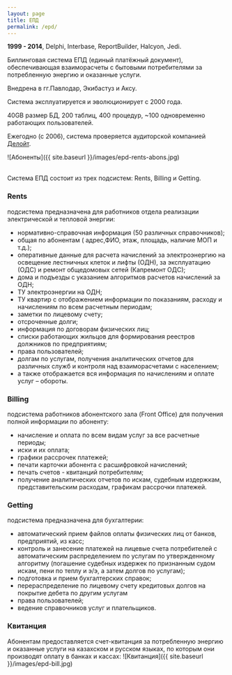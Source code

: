 ```yaml
---
layout: page
title: ЕПД
permalink: /epd/
---
```


<b>1999 - 2014</b>, Delphi, Interbase, ReportBuilder, Halcyon, Jedi.

Биллинговая система ЕПД (единый платёжный документ), обеспечивающая взаиморасчеты с бытовыми потребителями за потребленную энергию и оказанные услуги.

Внедрена в гг.Павлодар, Экибастуз и Аксу.

Система эксплуатируется и эволюционирует с 2000 года.

40GB размер БД, 200 таблиц, 400 процедур, ~100 одновременно работающих пользователей.

Ежегодно (с 2006), система проверяется аудиторской компанией [Делойт](https://www2.deloitte.com/ru/ru.html).

![Абоненты]({{ site.baseurl }}/images/epd-rents-abons.jpg)

<br>
Система ЕПД состоит из трех подсистем: Rents, Billing и Getting.

### Rents
подсистема предназначена для работников отдела реализации электрической и тепловой энергии:

* нормативно-справочная информация (50 различных справочников);
* общая по абонентам ( адрес,ФИО, этаж, площадь, наличие МОП и т.д.);
* оперативные данные для расчета  начислений за электроэнергию на освещение лестничных клеток и лифты (ОДН), за эксплуатацию (ОДС) и ремонт общедомовых сетей (Капремонт ОДС);
* дома и подъезды с указанием алгоритмов расчетов начислений за ОДН;
* ТУ электроэнергии на ОДН;
* ТУ квартир с отображением информации по показаниям, расходу и начислениям по всем расчетным периодам;
* заметки по лицевому счету;
* отсроченные долги;
* информация по договорам физических лиц;
* списки работающих жильцов для формирования реестров должников по предприятиям;
* права пользователей;
* долгам по услугам, получения аналитических отчетов для различных служб и контроля над взаиморасчетами с населением;
* а также отображается вся информация по начислениям и оплате услуг – обороты.

### Billing
подсистема работников абонентского зала (Front Office) для получения полной информации по абоненту:

* начисление и оплата по всем видам услуг за все расчетные периоды;
* иски и их оплата;
* графики рассрочек платежей;
* печати карточки абонента с расшифровкой начислений;
* печать счетов - квитанций потребителям;
* получение аналитических отчетов по искам, судебным издержкам, представительским расходам, графикам рассрочки платежей.

### Getting
подсистема предназначена для бухгалтерии:

* автоматический прием файлов оплаты физических лиц от банков, предприятий, из касс; 
* контроль и занесение платежей на лицевые счета потребителей с автоматическим распределением по услугам по утвержденному алгоритму (погашение судебных издержек по признанным судом искам, пени по теплу и э/э, а затем долгов по услугам); 
* подготовка и прием бухгалтерских справок; 
* перераспределение по лицевому счету кредитовых долгов на покрытие дебета по другим услугам
* права пользователей;
* ведение справочников услуг и плательщиков.

### Квитанция
Абонентам предоставляется счет-квитанция за потребленную энергию и оказанные услуги на казахском и русском языках, по которым они производят оплату в банках и кассах:
![Квитанция]({{ site.baseurl }}/images/epd-bill.jpg)

